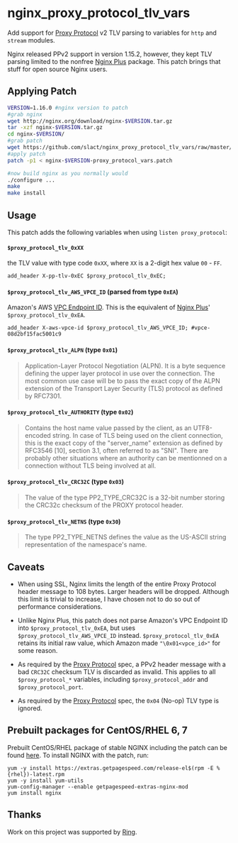 # nginx_proxy_protocol_tlv_vars

Add support for [Proxy Protocol](http://www.haproxy.org/download/1.8/doc/proxy-protocol.txt) v2 TLV parsing to variables for `http` and `stream` modules.

Nginx released PPv2 support in version 1.15.2, however, they kept TLV parsing limited to the nonfree [Nginx Plus](https://www.nginx.com/blog/nginx-plus-r16-released/#r16-ppv2-privatelink) package. This patch brings that stuff for open source Nginx users.

## Applying Patch

```bash
VERSION=1.16.0 #nginx version to patch
#grab nginx
wget http://nginx.org/download/nginx-$VERSION.tar.gz
tar -xzf nginx-$VERSION.tar.gz
cd nginx-$VERSION/
#grab patch
wget https://github.com/slact/nginx_proxy_protocol_tlv_vars/raw/master/nginx-$VERSION-proxy_protocol_vars.patch
#apply patch
patch -p1 < nginx-$VERSION-proxy_protocol_vars.patch

#now build nginx as you normally would
./configure ...
make
make install
```

## Usage

This patch adds the following variables when using `listen proxy_protocol`:

#### `$proxy_protocol_tlv_0xXX`
  the TLV value with type code `0xXX`, where `XX` is a 2-digit hex value `00` - `FF`.
  ```nginx
  add_header X-pp-tlv-0xEC $proxy_protocol_tlv_0xEC;
  ```

#### `$proxy_protocol_tlv_AWS_VPCE_ID` (parsed from type `0xEA`)
  Amazon's AWS [VPC Endpoint ID](https://docs.aws.amazon.com/elasticloadbalancing/latest/network/load-balancer-target-groups.html#custom-tlv). This is the equivalent of [Nginx Plus](https://www.nginx.com/blog/nginx-plus-r16-released/#r16-ppv2-privatelink)' `$proxy_protocol_tlv_0xEA`.
  ```nginx
  add_header X-aws-vpce-id $proxy_protocol_tlv_AWS_VPCE_ID; #vpce-08d2bf15fac5001c9
  ```

#### `$proxy_protocol_tlv_ALPN` (type `0x01`)
  > Application-Layer Protocol Negotiation (ALPN). It is a byte sequence defining
  > the upper layer protocol in use over the connection. The most common use case
  > will be to pass the exact copy of the ALPN extension of the Transport Layer
  > Security (TLS) protocol as defined by RFC7301.

#### `$proxy_protocol_tlv_AUTHORITY` (type `0x02`)
  > Contains the host name value passed by the client, as an UTF8-encoded string.
  > In case of TLS being used on the client connection, this is the exact copy of
  > the "server_name" extension as defined by RFC3546 [10], section 3.1, often
  > referred to as "SNI". There are probably other situations where an authority
  > can be mentionned on a connection without TLS being involved at all.
  
#### `$proxy_protocol_tlv_CRC32C` (type `0x03`)
  > The value of the type PP2_TYPE_CRC32C is a 32-bit number storing the CRC32c
  > checksum of the PROXY protocol header.

#### `$proxy_protocol_tlv_NETNS` (type `0x30`)
  > The type PP2_TYPE_NETNS defines the value as the US-ASCII string representation
  > of the namespace's name.

## Caveats

- When using SSL, Nginx limits the length of the entire Proxy Protocol header message to 108 bytes. Larger headers will be dropped. Although this limit is trivial to increase, I have chosen not to do so out of performance considerations. 

- Unlike Nginx Plus, this patch does not parse Amazon's VPC Endpoint ID into `$proxy_protocol_tlv_0xEA`, but uses `$proxy_protocol_tlv_AWS_VPCE_ID` instead. `$proxy_protocol_tlv_0xEA` retains its initial raw value, which Amazon made `"\0x01<vpce_id>"` for some reason.

- As required by the [Proxy Protocol](http://www.haproxy.org/download/1.8/doc/proxy-protocol.txt) spec, a PPv2 header message with a bad `CRC32C` checksum TLV is discarded as invalid. This applies to all `$proxy_protocol_*` variables, including `$proxy_protocol_addr` and `$proxy_protocol_port`.

- As required by the [Proxy Protocol](http://www.haproxy.org/download/1.8/doc/proxy-protocol.txt) spec, the `0x04` (No-op) TLV type is ignored.

## Prebuilt packages for CentOS/RHEL 6, 7

Prebuilt CentOS/RHEL package of stable NGINX including the patch can be found [here](https://www.getpagespeed.com/nginx-mod-a-better-faster-nginx-build). To install NGINX with the patch, run:

    yum -y install https://extras.getpagespeed.com/release-el$(rpm -E %{rhel})-latest.rpm
    yum -y install yum-utils
    yum-config-manager --enable getpagespeed-extras-nginx-mod
    yum install nginx

## Thanks

Work on this project was supported by [Ring](https://ring.com/).
